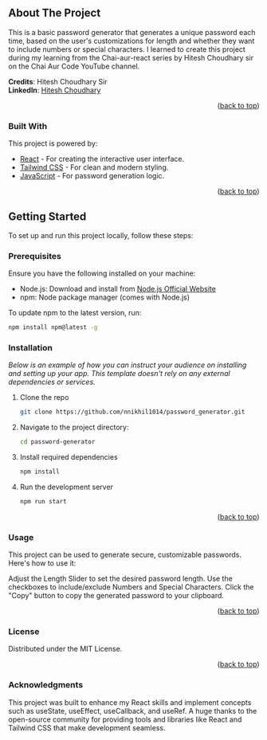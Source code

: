 <!-- ABOUT THE PROJECT -->
## About The Project

This is a basic password generator that generates a unique password each time, based on the user's customizations for length and whether they want to include numbers or special characters. I learned to create this project during my learning from the Chai-aur-react series by Hitesh Choudhary sir on the Chai Aur Code YouTube channel.

**Credits**: Hitesh Choudhary Sir  
**LinkedIn**: [Hitesh Choudhary](https://www.linkedin.com/in/hiteshchoudhary/)

<p align="right">(<a href="#readme-top">back to top</a>)</p>

### Built With

This project is powered by:

* [React](https://reactjs.org/) - For creating the interactive user interface.
* [Tailwind CSS](https://tailwindcss.com/) - For clean and modern styling.
* [JavaScript](https://developer.mozilla.org/en-US/docs/Web/JavaScript) - For password generation logic.

<p align="right">(<a href="#readme-top">back to top</a>)</p>

<!-- GETTING STARTED -->
## Getting Started

To set up and run this project locally, follow these steps:

### Prerequisites

Ensure you have the following installed on your machine:

* Node.js: Download and install from [Node.js Official Website](https://nodejs.org/)
* npm: Node package manager (comes with Node.js)

To update npm to the latest version, run:

```bash
npm install npm@latest -g
```

### Installation

_Below is an example of how you can instruct your audience on installing and setting up your app. This template doesn't rely on any external dependencies or services._

1. Clone the repo
   ```sh
   git clone https://github.com/nnikhil1014/password_generator.git
   ```
2. Navigate to the project directory:
   ```sh
   cd password-generator
   ```

6. Install required dependencies
   ```sh
   npm install
   ```

5. Run the development server
   ```sh
   npm run start
   ```

<p align="right">(<a href="#readme-top">back to top</a>)</p> 

<!-- USAGE EXAMPLES -->
### Usage
This project can be used to generate secure, customizable passwords. Here's how to use it:

Adjust the Length Slider to set the desired password length.
Use the checkboxes to include/exclude Numbers and Special Characters.
Click the "Copy" button to copy the generated password to your clipboard.
<p align="right">(<a href="#readme-top">back to top</a>)</p> 

<!-- LICENSE -->
### License
Distributed under the MIT License.

<p align="right">(<a href="#readme-top">back to top</a>)</p> 

<!-- ACKNOWLEDGMENTS -->
### Acknowledgments
This project was built to enhance my React skills and implement concepts such as useState, useEffect, useCallback, and useRef. A huge thanks to the open-source community for providing tools and libraries like React and Tailwind CSS that make development seamless.